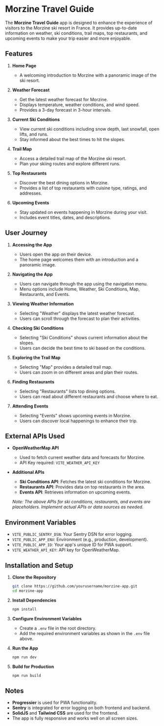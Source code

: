 # Morzine Travel Guide

The **Morzine Travel Guide** app is designed to enhance the experience of visitors to the Morzine ski resort in France. It provides up-to-date information on weather, ski conditions, trail maps, top restaurants, and upcoming events to make your trip easier and more enjoyable.

## Features

1. **Home Page**

   - A welcoming introduction to Morzine with a panoramic image of the ski resort.

2. **Weather Forecast**

   - Get the latest weather forecast for Morzine.
   - Displays temperature, weather conditions, and wind speed.
   - Provides a 3-day forecast in 3-hour intervals.

3. **Current Ski Conditions**

   - View current ski conditions including snow depth, last snowfall, open lifts, and runs.
   - Stay informed about the best times to hit the slopes.

4. **Trail Map**

   - Access a detailed trail map of the Morzine ski resort.
   - Plan your skiing routes and explore different runs.

5. **Top Restaurants**

   - Discover the best dining options in Morzine.
   - Provides a list of top restaurants with cuisine type, ratings, and addresses.

6. **Upcoming Events**

   - Stay updated on events happening in Morzine during your visit.
   - Includes event titles, dates, and descriptions.

## User Journey

1. **Accessing the App**

   - Users open the app on their device.
   - The home page welcomes them with an introduction and a panoramic image.

2. **Navigating the App**

   - Users can navigate through the app using the navigation menu.
   - Menu options include Home, Weather, Ski Conditions, Map, Restaurants, and Events.

3. **Viewing Weather Information**

   - Selecting "Weather" displays the latest weather forecast.
   - Users can scroll through the forecast to plan their activities.

4. **Checking Ski Conditions**

   - Selecting "Ski Conditions" shows current information about the slopes.
   - Users can decide the best time to ski based on the conditions.

5. **Exploring the Trail Map**

   - Selecting "Map" provides a detailed trail map.
   - Users can zoom in on different areas and plan their routes.

6. **Finding Restaurants**

   - Selecting "Restaurants" lists top dining options.
   - Users can read about different restaurants and choose where to eat.

7. **Attending Events**

   - Selecting "Events" shows upcoming events in Morzine.
   - Users can discover local happenings to enhance their trip.

## External APIs Used

- **OpenWeatherMap API**

  - Used to fetch current weather data and forecasts for Morzine.
  - API Key required: `VITE_WEATHER_API_KEY`

- **Additional APIs**

  - **Ski Conditions API**: Fetches the latest ski conditions for Morzine.
  - **Restaurants API**: Provides data on top restaurants in the area.
  - **Events API**: Retrieves information on upcoming events.

  *Note: The above APIs for ski conditions, restaurants, and events are placeholders. Implement actual APIs or data sources as needed.*

## Environment Variables

- `VITE_PUBLIC_SENTRY_DSN`: Your Sentry DSN for error logging.
- `VITE_PUBLIC_APP_ENV`: Environment (e.g., production, development).
- `VITE_PUBLIC_APP_ID`: Your app's unique ID for PWA support.
- `VITE_WEATHER_API_KEY`: API key for OpenWeatherMap.

## Installation and Setup

1. **Clone the Repository**

   ```bash
   git clone https://github.com/yourusername/morzine-app.git
   cd morzine-app
   ```

2. **Install Dependencies**

   ```bash
   npm install
   ```

3. **Configure Environment Variables**

   - Create a `.env` file in the root directory.
   - Add the required environment variables as shown in the `.env` file above.

4. **Run the App**

   ```bash
   npm run dev
   ```

5. **Build for Production**

   ```bash
   npm run build
   ```

## Notes

- **Progressier** is used for PWA functionality.
- **Sentry** is integrated for error logging on both frontend and backend.
- **SolidJS** and **Tailwind CSS** are used for the frontend.
- The app is fully responsive and works well on all screen sizes.
